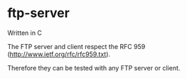 # ftp-server

Written in C

The FTP server and client respect the RFC 959 (http://www.ietf.org/rfc/rfc959.txt).

Therefore they can be tested with any FTP server or client.
